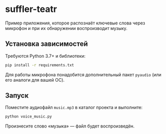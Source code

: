 # suffler-teatr

Пример приложения, которое распознаёт ключевые слова через микрофон и при их обнаружении воспроизводит музыку.

## Установка зависимостей

Требуются Python 3.7+ и библиотеки:

```bash
pip install -r requirements.txt
```

Для работы микрофона понадобится дополнительный пакет `pyaudio` (или его аналоги для вашей ОС).

## Запуск

Поместите аудиофайл `music.mp3` в каталог проекта и выполните:

```bash
python voice_music.py
```

Произнесите слово «музыка» — файл будет воспроизведён.
